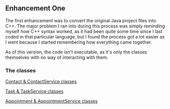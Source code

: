 
## Enhancement One


  The first enhancement was to convert the original Java project files into C++. The major problem I ran into during this process was simply reminding myself how C++ syntax worked, as it had been quite some time since I last coded in that particular language, but I found the process got a lot easier as I went because I started remembering how everything came together.

  As of this version, the code isn't executable, as it's only the classes themselves with no way of interacting with them.

### The classes
[Contact & ContactService classes](https://github.com/EndearingDolphin/endearingdolphin.github.io/tree/main/docs/module3/apt-management-app/Contact)

[Task & TaskService classes](https://github.com/EndearingDolphin/endearingdolphin.github.io/tree/main/docs/module3/apt-management-app/Task/)

[Appointment & AppointmentService classes](https://github.com/EndearingDolphin/endearingdolphin.github.io/tree/main/docs/module3/apt-management-app/Appointment/)
